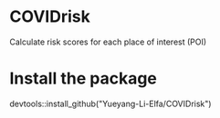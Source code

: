 # COVIDrisk
Calculate risk scores for each place of interest (POI)

# Install the package
devtools::install_github("Yueyang-Li-Elfa/COVIDrisk")
